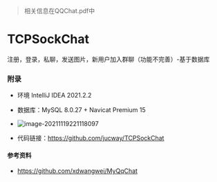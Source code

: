 > 相关信息在QQChat.pdf中

# TCPSockChat
注册，登录，私聊，发送图片，新用户加入群聊（功能不完善）-基于数据库
### 附录

+ 环境  IntelliJ IDEA 2021.2.2
+ 数据库：MySQL 8.0.27 + Navicat Premium 15
+ ![image-20211119221118097](C:%5CUsers%5CHP%5CAppData%5CRoaming%5CTypora%5Ctypora-user-images%5Cimage-20211119221118097.png)

+ 代码链接：https://github.com/jucway/TCPSockChat

#### 参考资料

+ https://github.com/xdwangwei/MyQqChat
